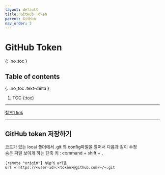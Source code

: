 ```yaml
---
layout: default
title: GitHub Token
parent: GitHub
nav_order: 3
---
```


# GitHub Token
{: .no_toc }

## Table of contents
{: .no_toc .text-delta }

1. TOC
{:toc}
---
[참조1 link]()

---

## GitHub token 저장하기 
코드가 있는 local 폴더에서 .git 의 config파일을 열어서 다음과 같이 수정  
숨은 파일 보이게 하는 단축 키 : command + shift + .
```
[remote "origin"] 부분의 url을
url = https://<user-id>:<token>@github.com/~/~.git
```

